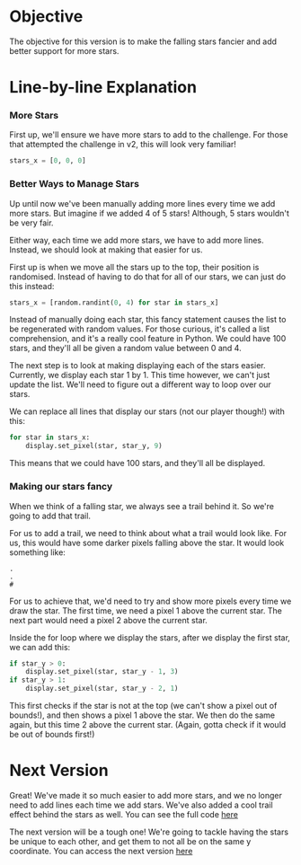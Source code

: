 # Objective
The objective for this version is to make the falling stars fancier and add better support for more stars.

# Line-by-line Explanation

### More Stars

First up, we'll ensure we have more stars to add to the challenge. For those that attempted the challenge in v2, this will look very familiar!

```py
stars_x = [0, 0, 0]
```

### Better Ways to Manage Stars

Up until now we've been manually adding more lines every time we add more stars. But imagine if we added 4 of 5 stars! Although, 5 stars wouldn't be very fair.

Either way, each time we add more stars, we have to add more lines. Instead, we should look at making that easier for us.

First up is when we move all the stars up to the top, their position is randomised. Instead of having to do that for all of our stars, we can just do this instead:

```py
stars_x = [random.randint(0, 4) for star in stars_x]
```

Instead of manually doing each star, this fancy statement causes the list to be regenerated with random values. For those curious, it's called a list comprehension, and it's a really cool feature in Python. We could have 100 stars, and they'll all be given a random value between 0 and 4.

The next step is to look at making displaying each of the stars easier. Currently, we display each star 1 by 1. This time however, we can't just update the list. We'll need to figure out a different way to loop over our stars.

We can replace all lines that display our stars (not our player though!) with this:

```py
for star in stars_x:
    display.set_pixel(star, star_y, 9)
```

This means that we could have 100 stars, and they'll all be displayed.

### Making our stars fancy

When we think of a falling star, we always see a trail behind it. So we're going to add that trail.

For us to add a trail, we need to think about what a trail would look like. For us, this would have some darker pixels falling above the star. It would look something like:

```
.
.
#
```

For us to achieve that, we'd need to try and show more pixels every time we draw the star. The first time, we need a pixel 1 above the current star. The next part would need a pixel 2 above the current star.

Inside the for loop where we display the stars, after we display the first star, we can add this:

```py
if star_y > 0:
    display.set_pixel(star, star_y - 1, 3)
if star_y > 1:
    display.set_pixel(star, star_y - 2, 1)
```

This first checks if the star is not at the top (we can't show a pixel out of bounds!), and then shows a pixel 1 above the star. We then do the same again, but this time 2 above the current star. (Again, gotta check if it would be out of bounds first!)

# Next Version

Great! We've made it so much easier to add more stars, and we no longer need to add lines each time we add stars. We've also added a cool trail effect behind the stars as well. You can see the full code [here](./v4.py)

The next version will be a tough one! We're going to tackle having the stars be unique to each other, and get them to not all be on the same y coordinate. You can access the next version [here](../v5/README.md)